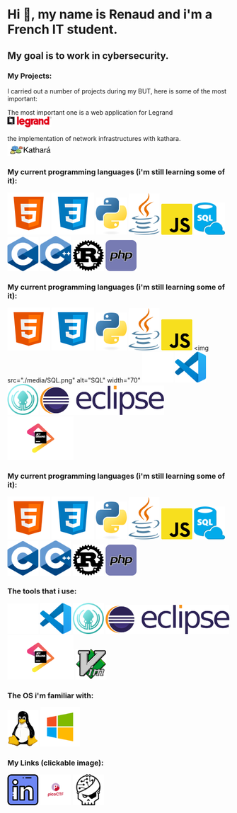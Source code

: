 # Hi 👋, my name is Renaud and i'm a French IT student.

## My goal is to work in cybersecurity.

### My Projects:

I carried out a number of projects during my BUT, here is some of the most important:

The most important one is a web application for Legrand <br>
<img src="./media/Logo_Legrand.png" alt="legrand" width="100">

the implementation of network infrastructures with kathara. <br>
<img src="media/kathara.png" alt="kathara" width="100">

### My current programming languages (i'm still learning some of it):

![html](./media/html.png)
![css](./media/css.png)
<img src="./media/python.png" alt="python" width="70"/>
<img src="./media/java.png" alt="java" width="70">
<img src="./media/javascript.png" alt="JS" width="70">
<img src="./media/SQL.png" alt="SQL" width="70">
<img src="./media/C.svg" alt="C" width="70">
<img src="./media/C++.svg" alt="C++" width="70">
<img src="media/rust.png" alt="rust" width="70">
<img src="./media/php.webp" alt="php" width="70">

### My current programming languages (i'm still learning some of it):

![html](./media/html.png)
![css](./media/css.png)
<img src="./media/python.png" alt="python" width="70"/>
<img src="./media/java.png" alt="java" width="70">
<img src="./media/javascript.png" alt="JS" width="70">
<img src="./media/SQL.png" alt="SQL" width="70"
<img src="./media/github.png" alt="github" width="70">
<img src="./media/VSC.svg" alt="vsc" width="70">
<img src="./media/gitkraken.svg" alt="gitkraken" width="70">
<img src="./media/eclipse.svg" alt="eclipse" width="280">
<img src="./media/JetBrains.svg" alt="JB" width="150">

### My current programming languages (i'm still learning some of it):

![html](./media/html.png)
![css](./media/css.png)
<img src="./media/python.png" alt="python" width="70"/>
<img src="./media/java.png" alt="java" width="70">
<img src="./media/javascript.png" alt="JS" width="70">
<img src="./media/SQL.png" alt="SQL" width="70">
<img src="./media/C.svg" alt="C" width="70">
<img src="./media/C++.svg" alt="C++" width="70">
<img src="media/rust.png" alt="rust" width="70">
<img src="./media/php.webp" alt="php" width="70">

### The tools that i use:

<img src="./media/github.png" alt="github" width="70">
<img src="./media/VSC.svg" alt="vsc" width="70">
<img src="./media/gitkraken.svg" alt="gitkraken" width="70">
<img src="./media/eclipse.svg" alt="eclipse" width="280">
<img src="./media/JetBrains.svg" alt="JB" width="150">
<img src="./media/vim.webp" alt="vim" width="70">

### The OS i'm familiar with:

<img src="./media/Tux.webp" alt="tux" width="70">
<img src="./media/windows.png" alt="windows" width="90">

### My Links (clickable image):

<a href="https://www.linkedin.com/in/renaud-abdellou-genestier-a5ba07297/"><img src ="./media/linkedin.png" alt="linkedin" width="70"></a>
<a href="https://play.picoctf.org/users/WiisteeR"><img src="./media/picoctf.png" alt="picoctf" width="70"></a>
<a href="https://www.root-me.org/WiisteeR-865316?lang=fr#170769b896f5b38adcf91b28b7dddd26"><img src="./media/rootme.jpg" alt="picoctf" width="70"></a>
